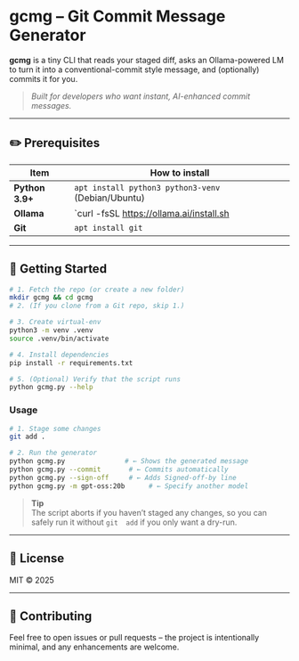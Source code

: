 # gcmg – Git Commit Message Generator

**gcmg** is a tiny CLI that reads your staged diff, asks an Ollama-powered
LM to turn it into a conventional-commit style message, and (optionally) commits it for you.

> *Built for developers who want instant, AI-enhanced commit messages.*

---

## ✏️  Prerequisites

| Item | How to install |
|------|----------------|
| **Python 3.9+** | `apt install python3 python3-venv`  (Debian/Ubuntu) |
| **Ollama** | `curl -fsSL https://ollama.ai/install.sh | sh`  <br>Then start the server: `ollama serve`  <br>Once the server is running, pull a model – e.g. `ollama run gpt-oss:20b` |
| **Git** | `apt install git` |

---

## 🔧  Getting Started

```bash
# 1. Fetch the repo (or create a new folder)
mkdir gcmg && cd gcmg
# 2. (If you clone from a Git repo, skip 1.)

# 3. Create virtual-env
python3 -m venv .venv
source .venv/bin/activate

# 4. Install dependencies
pip install -r requirements.txt

# 5. (Optional) Verify that the script runs
python gcmg.py --help
```

### Usage

```bash
# 1. Stage some changes
git add .

# 2. Run the generator
python gcmg.py               # ← Shows the generated message
python gcmg.py --commit       # ← Commits automatically
python gcmg.py --sign-off     # ← Adds Signed-off-by line
python gcmg.py -m gpt-oss:20b      # ← Specify another model
```

> **Tip**  
> The script aborts if you haven’t staged any changes, so you can safely run it without `git 
add` if you only want a dry-run.

---

## 📜  License

MIT © 2025

---

## 👷  Contributing

Feel free to open issues or pull requests – the project is intentionally minimal, and any 
enhancements are welcome.